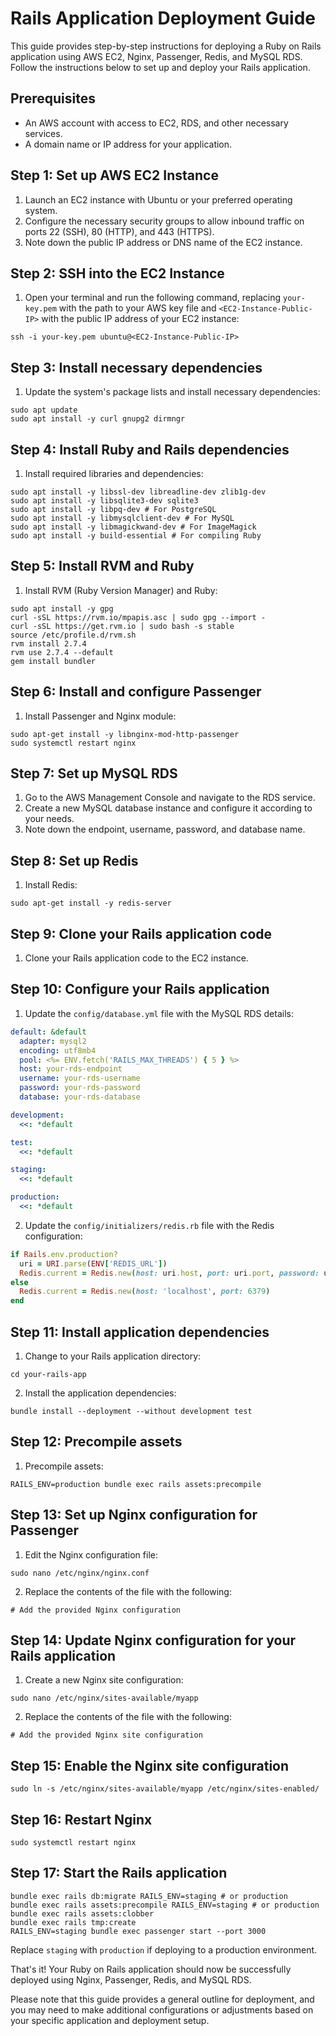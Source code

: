 # Rails Application Deployment Guide

This guide provides step-by-step instructions for deploying a Ruby on Rails application using AWS EC2, Nginx, Passenger, Redis, and MySQL RDS. Follow the instructions below to set up and deploy your Rails application.

## Prerequisites

- An AWS account with access to EC2, RDS, and other necessary services.
- A domain name or IP address for your application.

## Step 1: Set up AWS EC2 Instance

1. Launch an EC2 instance with Ubuntu or your preferred operating system.
2. Configure the necessary security groups to allow inbound traffic on ports 22 (SSH), 80 (HTTP), and 443 (HTTPS).
3. Note down the public IP address or DNS name of the EC2 instance.

## Step 2: SSH into the EC2 Instance

1. Open your terminal and run the following command, replacing `your-key.pem` with the path to your AWS key file and `<EC2-Instance-Public-IP>` with the public IP address of your EC2 instance:

```shell
ssh -i your-key.pem ubuntu@<EC2-Instance-Public-IP>
```

## Step 3: Install necessary dependencies

1. Update the system's package lists and install necessary dependencies:

```shell
sudo apt update
sudo apt install -y curl gnupg2 dirmngr
```

## Step 4: Install Ruby and Rails dependencies

1. Install required libraries and dependencies:

```shell
sudo apt install -y libssl-dev libreadline-dev zlib1g-dev
sudo apt install -y libsqlite3-dev sqlite3
sudo apt install -y libpq-dev # For PostgreSQL
sudo apt install -y libmysqlclient-dev # For MySQL
sudo apt install -y libmagickwand-dev # For ImageMagick
sudo apt install -y build-essential # For compiling Ruby
```

## Step 5: Install RVM and Ruby

1. Install RVM (Ruby Version Manager) and Ruby:

```shell
sudo apt install -y gpg
curl -sSL https://rvm.io/mpapis.asc | sudo gpg --import -
curl -sSL https://get.rvm.io | sudo bash -s stable
source /etc/profile.d/rvm.sh
rvm install 2.7.4
rvm use 2.7.4 --default
gem install bundler
```

## Step 6: Install and configure Passenger

1. Install Passenger and Nginx module:

```shell
sudo apt-get install -y libnginx-mod-http-passenger
sudo systemctl restart nginx
```

## Step 7: Set up MySQL RDS

1. Go to the AWS Management Console and navigate to the RDS service.
2. Create a new MySQL database instance and configure it according to your needs.
3. Note down the endpoint, username, password, and database name.

## Step 8: Set up Redis

1. Install Redis:

```shell
sudo apt-get install -y redis-server
```

## Step 9: Clone your Rails application code

1. Clone your Rails application code to the EC2 instance.

## Step 10: Configure your Rails application

1. Update the `config/database.yml` file with the MySQL RDS details:

```yaml
default: &default
  adapter: mysql2
  encoding: utf8mb4
  pool: <%= ENV.fetch('RAILS_MAX_THREADS') { 5 } %>
  host: your-rds-endpoint
  username: your-rds-username
  password: your-rds-password
  database: your-rds-database

development:
  <<: *default

test:
  <<: *default

staging:
  <<: *default

production:
  <<: *default
```

2. Update the `config/initializers/redis.rb` file with the Redis configuration:

```ruby
if Rails.env.production?
  uri = URI.parse(ENV['REDIS_URL'])
  Redis.current = Redis.new(host: uri.host, port: uri.port, password: uri.password)
else
  Redis.current = Redis.new(host: 'localhost', port: 6379)
end
```

## Step 11: Install application dependencies

1. Change to your Rails application directory:

```shell
cd your-rails-app
```

2. Install the application dependencies:

```shell
bundle install --deployment --without development test
```

## Step 12: Precompile assets

1. Precompile assets:

```shell
RAILS_ENV=production bundle exec rails assets:precompile
```

## Step 13: Set up Nginx configuration for Passenger

1. Edit the Nginx configuration file:

```shell
sudo nano /etc/nginx/nginx.conf
```

2. Replace the contents of the file with the following:

```nginx
# Add the provided Nginx configuration
```

## Step 14: Update Nginx configuration for your Rails application

1. Create a new Nginx site configuration:

```shell
sudo nano /etc/nginx/sites-available/myapp
```

2. Replace the contents of the file with the following:

```nginx
# Add the provided Nginx site configuration
```

## Step 15: Enable the Nginx site configuration

```shell
sudo ln -s /etc/nginx/sites-available/myapp /etc/nginx/sites-enabled/
```

## Step 16: Restart Nginx

```shell
sudo systemctl restart nginx
```

## Step 17: Start the Rails application

```shell
bundle exec rails db:migrate RAILS_ENV=staging # or production
bundle exec rails assets:precompile RAILS_ENV=staging # or production
bundle exec rails assets:clobber
bundle exec rails tmp:create
RAILS_ENV=staging bundle exec passenger start --port 3000
```

Replace `staging` with `production` if deploying to a production environment.

That's it! Your Ruby on Rails application should now be successfully deployed using Nginx, Passenger, Redis, and MySQL RDS.

Please note that this guide provides a general outline for deployment, and you may need to make additional configurations or adjustments based on your specific application and deployment setup.
